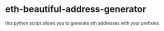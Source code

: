 # eth-beautiful-address-generator
this python script allows you to generate eth addresses with your prefixies
